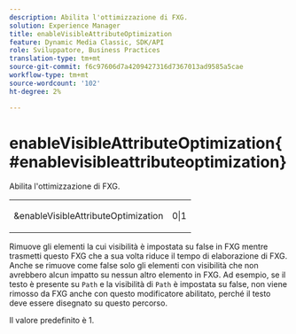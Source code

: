 ```yaml
---
description: Abilita l'ottimizzazione di FXG.
solution: Experience Manager
title: enableVisibleAttributeOptimization
feature: Dynamic Media Classic, SDK/API
role: Sviluppatore, Business Practices
translation-type: tm+mt
source-git-commit: f6c97606d7a4209427316d7367013ad9585a5cae
workflow-type: tm+mt
source-wordcount: '102'
ht-degree: 2%

---
```



# enableVisibleAttributeOptimization{#enablevisibleattributeoptimization}

Abilita l&#39;ottimizzazione di FXG.

<table id="simpletable_FDE0D8786BC747AF87A336452500E695"> 
 <tr class="strow"> 
  <td class="stentry"> <p><span class="codeph"> &amp;enableVisibleAttributeOptimization</span> </p> </td> 
  <td class="stentry"> <p>0|1 </p></td> 
 </tr> 
</table>

Rimuove gli elementi la cui visibilità è impostata su false in FXG mentre trasmetti questo FXG che a sua volta riduce il tempo di elaborazione di FXG. Anche se rimuove come false solo gli elementi con visibilità che non avrebbero alcun impatto su nessun altro elemento in FXG. Ad esempio, se il testo è presente su `Path` e la visibilità di `Path` è impostata su false, non viene rimosso da FXG anche con questo modificatore abilitato, perché il testo deve essere disegnato su questo percorso.

Il valore predefinito è 1.
